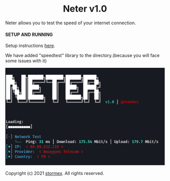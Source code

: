 <h1 align="center">Neter v1.0</h1>

Neter allows you to test the speed of your internet connection.

#### SETUP AND RUNNING
Setup instructions [here](<https://github.com/stormexx/Neter/wiki/Setting-Up-Neter>).

We have added "speedtest" library to the directory.(because you will face some issues with it)

![Screenshot](https://raw.githubusercontent.com/stormexx/Neter/main/img/screenshot.png)


Copyright (c) 2021 [stormex](https://www.instagram.com/stormex/). All rights reserved.


